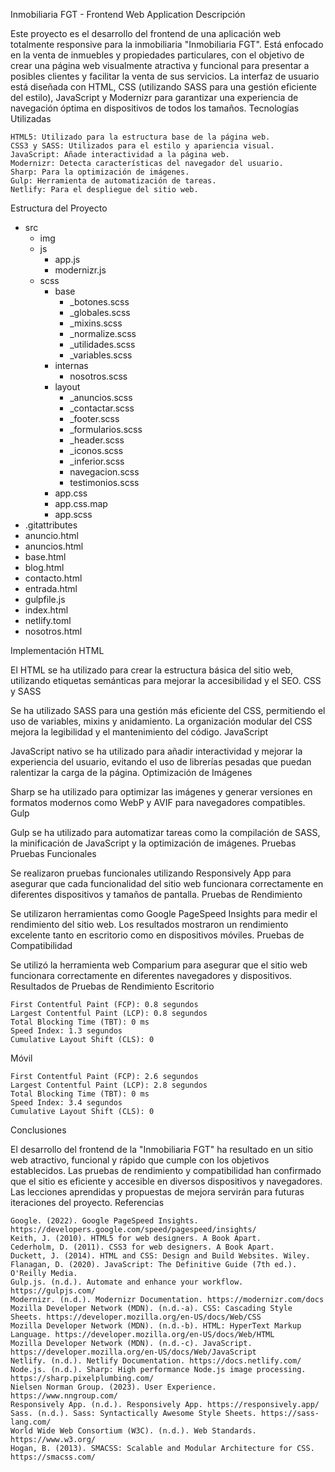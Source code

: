 Inmobiliaria FGT - Frontend Web Application
Descripción

Este proyecto es el desarrollo del frontend de una aplicación web totalmente responsive para la inmobiliaria "Inmobiliaria FGT". Está enfocado en la venta de inmuebles y propiedades particulares, con el objetivo de crear una página web visualmente atractiva y funcional para presentar a posibles clientes y facilitar la venta de sus servicios. La interfaz de usuario está diseñada con HTML, CSS (utilizando SASS para una gestión eficiente del estilo), JavaScript y Modernizr para garantizar una experiencia de navegación óptima en dispositivos de todos los tamaños.
Tecnologías Utilizadas

    HTML5: Utilizado para la estructura base de la página web.
    CSS3 y SASS: Utilizados para el estilo y apariencia visual.
    JavaScript: Añade interactividad a la página web.
    Modernizr: Detecta características del navegador del usuario.
    Sharp: Para la optimización de imágenes.
    Gulp: Herramienta de automatización de tareas.
    Netlify: Para el despliegue del sitio web.

Estructura del Proyecto
- src
    - img
    - js
        - app.js
        - modernizr.js
    - scss
        - base
            - \_botones.scss
            - \_globales.scss
            - \_mixins.scss
            - \_normalize.scss
            - \_utilidades.scss
            - \_variables.scss
        - internas
            - nosotros.scss
        - layout
            - \_anuncios.scss
            - \_contactar.scss
            - \_footer.scss
            - \_formularios.scss
            - \_header.scss
            - \_iconos.scss
            - \_inferior.scss
            - navegacion.scss
            - testimonios.scss
        - app.css
        - app.css.map
        - app.scss
- .gitattributes
- anuncio.html
- anuncios.html
- base.html
- blog.html
- contacto.html
- entrada.html
- gulpfile.js
- index.html
- netlify.toml
- nosotros.html


Implementación
HTML

El HTML se ha utilizado para crear la estructura básica del sitio web, utilizando etiquetas semánticas para mejorar la accesibilidad y el SEO.
CSS y SASS

Se ha utilizado SASS para una gestión más eficiente del CSS, permitiendo el uso de variables, mixins y anidamiento. La organización modular del CSS mejora la legibilidad y el mantenimiento del código.
JavaScript

JavaScript nativo se ha utilizado para añadir interactividad y mejorar la experiencia del usuario, evitando el uso de librerías pesadas que puedan ralentizar la carga de la página.
Optimización de Imágenes

Sharp se ha utilizado para optimizar las imágenes y generar versiones en formatos modernos como WebP y AVIF para navegadores compatibles.
Gulp

Gulp se ha utilizado para automatizar tareas como la compilación de SASS, la minificación de JavaScript y la optimización de imágenes.
Pruebas
Pruebas Funcionales

Se realizaron pruebas funcionales utilizando Responsively App para asegurar que cada funcionalidad del sitio web funcionara correctamente en diferentes dispositivos y tamaños de pantalla.
Pruebas de Rendimiento

Se utilizaron herramientas como Google PageSpeed Insights para medir el rendimiento del sitio web. Los resultados mostraron un rendimiento excelente tanto en escritorio como en dispositivos móviles.
Pruebas de Compatibilidad

Se utilizó la herramienta web Comparium para asegurar que el sitio web funcionara correctamente en diferentes navegadores y dispositivos.
Resultados de Pruebas de Rendimiento
Escritorio

    First Contentful Paint (FCP): 0.8 segundos
    Largest Contentful Paint (LCP): 0.8 segundos
    Total Blocking Time (TBT): 0 ms
    Speed Index: 1.3 segundos
    Cumulative Layout Shift (CLS): 0

Móvil

    First Contentful Paint (FCP): 2.6 segundos
    Largest Contentful Paint (LCP): 2.8 segundos
    Total Blocking Time (TBT): 0 ms
    Speed Index: 3.4 segundos
    Cumulative Layout Shift (CLS): 0

Conclusiones

El desarrollo del frontend de la "Inmobiliaria FGT" ha resultado en un sitio web atractivo, funcional y rápido que cumple con los objetivos establecidos. Las pruebas de rendimiento y compatibilidad han confirmado que el sitio es eficiente y accesible en diversos dispositivos y navegadores. Las lecciones aprendidas y propuestas de mejora servirán para futuras iteraciones del proyecto.
Referencias

    Google. (2022). Google PageSpeed Insights. https://developers.google.com/speed/pagespeed/insights/
    Keith, J. (2010). HTML5 for web designers. A Book Apart.
    Cederholm, D. (2011). CSS3 for web designers. A Book Apart.
    Duckett, J. (2014). HTML and CSS: Design and Build Websites. Wiley.
    Flanagan, D. (2020). JavaScript: The Definitive Guide (7th ed.). O'Reilly Media.
    Gulp.js. (n.d.). Automate and enhance your workflow. https://gulpjs.com/
    Modernizr. (n.d.). Modernizr Documentation. https://modernizr.com/docs
    Mozilla Developer Network (MDN). (n.d.-a). CSS: Cascading Style Sheets. https://developer.mozilla.org/en-US/docs/Web/CSS
    Mozilla Developer Network (MDN). (n.d.-b). HTML: HyperText Markup Language. https://developer.mozilla.org/en-US/docs/Web/HTML
    Mozilla Developer Network (MDN). (n.d.-c). JavaScript. https://developer.mozilla.org/en-US/docs/Web/JavaScript
    Netlify. (n.d.). Netlify Documentation. https://docs.netlify.com/
    Node.js. (n.d.). Sharp: High performance Node.js image processing. https://sharp.pixelplumbing.com/
    Nielsen Norman Group. (2023). User Experience. https://www.nngroup.com/
    Responsively App. (n.d.). Responsively App. https://responsively.app/
    Sass. (n.d.). Sass: Syntactically Awesome Style Sheets. https://sass-lang.com/
    World Wide Web Consortium (W3C). (n.d.). Web Standards. https://www.w3.org/
    Hogan, B. (2013). SMACSS: Scalable and Modular Architecture for CSS. https://smacss.com/
